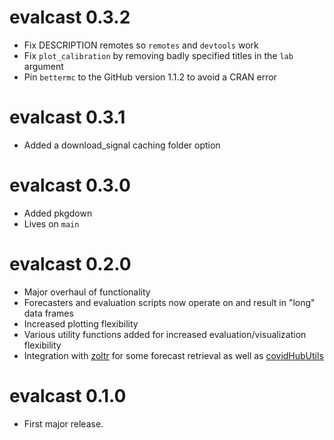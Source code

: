 # evalcast 0.3.2

- Fix DESCRIPTION remotes so `remotes` and `devtools` work
- Fix `plot_calibration` by removing badly specified titles in the `lab` argument
- Pin `bettermc` to the GitHub version 1.1.2 to avoid a CRAN error

# evalcast 0.3.1

- Added a download_signal caching folder option

# evalcast 0.3.0

- Added pkgdown
- Lives on `main`

# evalcast 0.2.0

- Major overhaul of functionality
- Forecasters and evaluation scripts now operate on and result in "long" data
frames
- Increased plotting flexibility
- Various utility functions added for increased evaluation/visualization
flexibility
- Integration with [zoltr](https://docs.zoltardata.com/zoltr/) for some forecast
retrieval as well as [covidHubUtils](https://github.com/reichlab/covidHubUtils)


# evalcast 0.1.0

- First major release.
